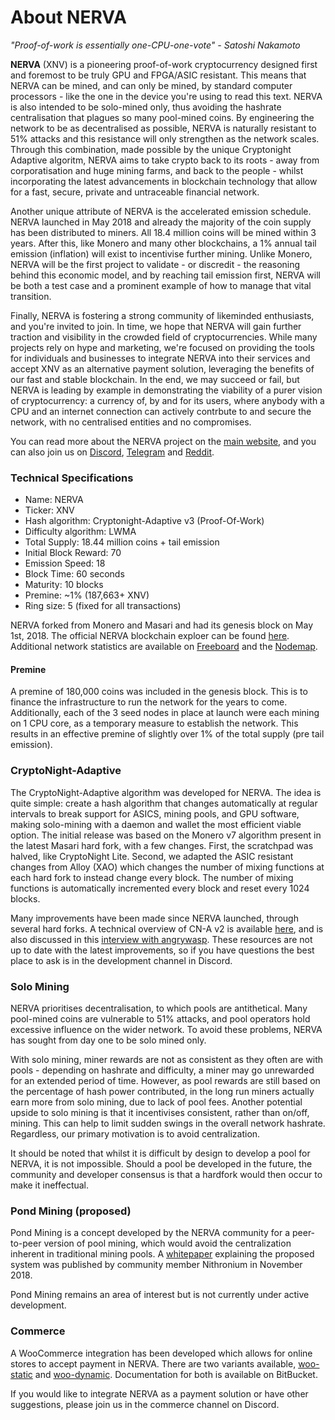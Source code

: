 # About NERVA
*"Proof-of-work is essentially one-CPU-one-vote" - Satoshi Nakamoto*

**NERVA** (XNV) is a pioneering proof-of-work cryptocurrency designed first and foremost to be truly GPU and FPGA/ASIC resistant. This means that NERVA can be mined, and can only be mined, by standard computer processors - like the one in the device you're using to read this text. NERVA is also intended to be solo-mined only, thus avoiding the hashrate centralisation that plagues so many pool-mined coins. By engineering the network to be as decentralised as possible, NERVA is naturally resistant to 51% attacks and this resistance will only strengthen as the network scales. Through this combination, made possible by the unique Cryptonight Adaptive algoritm, NERVA aims to take crypto back to its roots - away from corporatisation and huge mining farms, and back to the people - whilst incorporating the latest advancements in blockchain technology that allow for a fast, secure, private and untraceable financial network.

Another unique attribute of NERVA is the accelerated emission schedule. NERVA launched in May 2018 and already the majority of the coin supply has been distributed to miners. All 18.4 million coins will be mined within 3 years. After this, like Monero and many other blockchains, a 1% annual tail emission (inflation) will exist to incentivise further mining. Unlike Monero, NERVA will be the first project to validate - or discredit - the reasoning behind this economic model, and by reaching tail emission first, NERVA will be both a test case and a prominent example of how to manage that vital transition.

Finally, NERVA is fostering a strong community of likeminded enthusiasts, and you're invited to join. In time, we hope that NERVA will gain further traction and visibility in the crowded field of cryptocurrencies. While many projects rely on hype and marketing, we're focused on providing the tools for individuals and businesses to integrate NERVA into their services and accept XNV as an alternative payment solution, leveraging the benefits of our fast and stable blockchain. In the end, we may succeed or fail, but NERVA is leading by example in demonstrating the viability of a purer vision of cryptocurrency: a currency of, by and for its users, where anybody with a CPU and an internet connection can actively contrbute to and secure the network, with no centralised entities and no compromises.

You can read more about the NERVA project on the [main website](https://getnerva.org), and you can also join us on [Discord](https://discord.gg/xBHxnGN), [Telegram](https://t.me/NervaXNV) and [Reddit](https://www.reddit.com/r/Nerva/).

### Technical Specifications
* Name: NERVA
* Ticker: XNV
* Hash algorithm: Cryptonight-Adaptive v3 (Proof-Of-Work)
* Difficulty algorithm: LWMA
* Total Supply: 18.44 million coins + tail emission
* Initial Block Reward: 70
* Emission Speed: 18
* Block Time: 60 seconds
* Maturity: 10 blocks
* Premine: ~1% (187,663+ XNV)
* Ring size: 5 (fixed for all transactions)

NERVA forked from Monero and Masari and had its genesis block on May 1st, 2018. The official NERVA blockchain exploer can be found [here](https://explorer.getnerva.org/). Additional network statistics are available on [Freeboard](https://freeboard.io/board/EV5-se) and the [Nodemap](https://nerva.syzygy.cc).

#### Premine
A premine of 180,000 coins was included in the genesis block. This is to finance the infrastructure to run the network for the years to come. Additionally, each of the 3 seed nodes in place at launch were each mining on 1 CPU core, as a temporary measure to establish the network. This results in an effective premine of slightly over 1% of the total supply (pre tail emission).

### CryptoNight-Adaptive
The CryptoNight-Adaptive algorithm was developed for NERVA. The idea is quite simple: create a hash algorithm that changes automatically at regular intervals to break support for ASICS, mining pools, and GPU software, making solo-mining with a daemon and wallet the most efficient viable option. The initial release was based on the Monero v7 algorithm present in the latest Masari hard fork, with a few changes. First, the scratchpad was halved, like CryptoNight Lite. Second, we adapted the ASIC resistant changes from Alloy (XAO) which changes the number of mixing functions at each hard fork to instead change every block. The number of mixing functions is automatically incremented every block and reset every 1024 blocks.

Many improvements have been made since NERVA launched, through several hard forks. A technical overview of CN-A v2 is available [here](https://bitbucket.org/snippets/nerva-project/keG5G8/the-cn-adaptive-v2-algorithm), and is also discussed in this [interview with angrywasp](https://blog.turtlecoin.lol/archives/cn-adaptive-nerva-and-the-quest-for-fair-mining/). These resources are not up to date with the latest improvements, so if you have questions the best place to ask is in the development channel in Discord.

### Solo Mining
NERVA prioritises decentralisation, to which pools are antithetical. Many pool-mined coins are vulnerable to 51% attacks, and pool operators hold excessive influence on the wider network. To avoid these problems, NERVA has sought from day one to be solo mined only.

With solo mining, miner rewards are not as consistent as they often are with pools - depending on hashrate and difficulty, a miner may go unrewarded for an extended period of time. However, as pool rewards are still based on the percentage of hash power contributed, in the long run miners actually earn more from solo mining, due to lack of pool fees. Another potential upside to solo mining is that it incentivises consistent, rather than on/off, mining. This can help to limit sudden swings in the overall network hashrate. Regardless, our primary motivation is to avoid centralization.

It should be noted that whilst it is difficult by design to develop a pool for NERVA, it is not impossible. Should a pool be developed in the future, the community and developer consensus is that a hardfork would then occur to make it ineffectual.

### Pond Mining (proposed)
Pond Mining is a concept developed by the NERVA community for a peer-to-peer version of pool mining, which would avoid the centralization inherent in traditional mining pools. A [whitepaper](https://github.com/nithronium/pondmining/blob/master/pondmining.pdf) explaining the proposed system was published by community member Nithronium in November 2018.

Pond Mining remains an area of interest but is not currently under active development.

### Commerce
A WooCommerce integration has been developed which allows for online stores to accept payment in NERVA. There are two variants available, [woo-static](https://bitbucket.org/nerva-project/woo-static/) and [woo-dynamic](https://bitbucket.org/nerva-project/woo-dynamic). Documentation for both is available on BitBucket.

If you would like to integrate NERVA as a payment solution or have other suggestions, please join us in the commerce channel on Discord.
